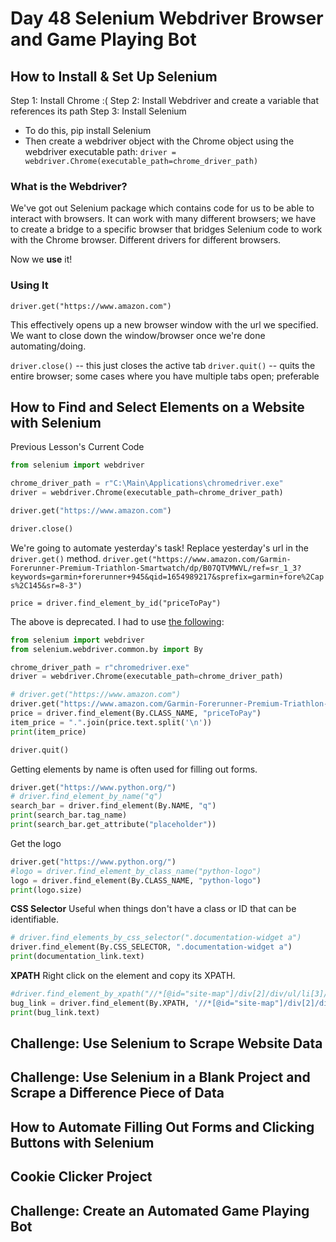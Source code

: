# Day 48 Selenium Webdriver Browser and Game Playing Bot

## How to Install & Set Up Selenium
Step 1: Install Chrome :(
Step 2: Install Webdriver and create a variable that references its path
Step 3: Install Selenium
- To do this, pip install Selenium
- Then create a webdriver object with the Chrome object using the webdriver executable path: `driver = webdriver.Chrome(executable_path=chrome_driver_path)`

### What is the Webdriver?
We've got out Selenium package which contains code for us to be able to interact with browsers. It can work with many different browsers; we have to create a bridge to a specific browser that bridges Selenium code to work with the Chrome browser. Different drivers for different browsers.

Now we **use** it!

### Using It
`driver.get("https://www.amazon.com")`

This effectively opens up a new browser window with the url we specified. We want to close down the window/browser once we're done automating/doing.

`driver.close()` -- this just closes the active tab
`driver.quit()` -- quits the entire browser; some cases where you have multiple tabs open; preferable


## How to Find and Select Elements on a Website with Selenium
Previous Lesson's Current Code
```py
from selenium import webdriver

chrome_driver_path = r"C:\Main\Applications\chromedriver.exe"
driver = webdriver.Chrome(executable_path=chrome_driver_path)

driver.get("https://www.amazon.com")

driver.close()
```

We're going to automate yesterday's task! Replace yesterday's url in the `driver.get()` method.
`driver.get("https://www.amazon.com/Garmin-Forerunner-Premium-Triathlon-Smartwatch/dp/B07QTVMWVL/ref=sr_1_3?keywords=garmin+forerunner+945&qid=1654989217&sprefix=garmin+fore%2Caps%2C145&sr=8-3")`

`price = driver.find_element_by_id("priceToPay")`

The above is deprecated. I had to use [the following](https://selenium-python.readthedocs.io/locating-elements.html):
```py
from selenium import webdriver
from selenium.webdriver.common.by import By

chrome_driver_path = r"chromedriver.exe"
driver = webdriver.Chrome(executable_path=chrome_driver_path)

# driver.get("https://www.amazon.com")
driver.get("https://www.amazon.com/Garmin-Forerunner-Premium-Triathlon-Smartwatch/dp/B07QTVMWVL/ref=sr_1_3?keywords=garmin+forerunner+945&qid=1654989217&sprefix=garmin+fore%2Caps%2C145&sr=8-3")
price = driver.find_element(By.CLASS_NAME, "priceToPay")
item_price = ".".join(price.text.split('\n'))
print(item_price)

driver.quit()
```

Getting elements by name is often used for filling out forms.
```py
driver.get("https://www.python.org/")
# driver.find_element_by_name("q")
search_bar = driver.find_element(By.NAME, "q")
print(search_bar.tag_name)
print(search_bar.get_attribute("placeholder"))
```

Get the logo
```py
driver.get("https://www.python.org/")
#logo = driver.find_element_by_class_name("python-logo")
logo = driver.find_element(By.CLASS_NAME, "python-logo")
print(logo.size)
```

**CSS Selector**
Useful when things don't have a class or ID that can be identifiable.
```py
# driver.find_elements_by_css_selector(".documentation-widget a")
driver.find_element(By.CSS_SELECTOR, ".documentation-widget a")
print(documentation_link.text)
```

**XPATH**
Right click on the element and copy its XPATH.
```py
#driver.find_element_by_xpath("//*[@id="site-map"]/div[2]/div/ul/li[3]/a")
bug_link = driver.find_element(By.XPATH, '//*[@id="site-map"]/div[2]/div/ul/li[3]/a')
print(bug_link.text)
```
## Challenge: Use Selenium to Scrape Website Data

## Challenge: Use Selenium in a Blank Project and Scrape a Difference Piece of Data

## How to Automate Filling Out Forms and Clicking Buttons with Selenium

## Cookie Clicker Project

## Challenge: Create an Automated Game Playing Bot